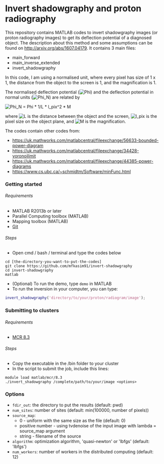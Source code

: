 # Invert shadowgraphy and proton radiography

This repository contains MATLAB codes to invert shadowgraphy images (or proton radiography images) to get its deflection potential of a diagnosed object.
The description about this method and some assumptions can be found on http://arxiv.org/abs/1607.04179.
It contains 3 main files:

* main_forward
* main_inverse_extended
* invert_shadowgraphy

In this code, I am using a normalised unit, where every pixel has size of 1 x 1, the distance from the object to the screen is 1, and the magnification is 1.

The normalised deflection potential (![Phi](http://sp.mfkasim.com/assets/other/invert-shadowgraphy/phi.png)) and the deflection potential in normal units
(![Phi_N](http://sp.mfkasim.com/assets/other/invert-shadowgraphy/phiN.png)) are related by

![Phi_N = Phi * 1/L * l_pix^2 * M](http://sp.mfkasim.com/assets/other/invert-shadowgraphy/main_equation.png)

where ![L](http://sp.mfkasim.com/assets/other/invert-shadowgraphy/L.png) is the distance between the object and the screen,
![l_pix](http://sp.mfkasim.com/assets/other/invert-shadowgraphy/lpix.png) is the pixel size on the object plane, and
![M](http://sp.mfkasim.com/assets/other/invert-shadowgraphy/M.png) is the magnification.

The codes contain other codes from:
* https://uk.mathworks.com/matlabcentral/fileexchange/56633-bounded-power-diagram
* https://uk.mathworks.com/matlabcentral/fileexchange/34428-voronoilimit
* https://uk.mathworks.com/matlabcentral/fileexchange/44385-power-diagrams
* https://www.cs.ubc.ca/~schmidtm/Software/minFunc.html

### Getting started
###### Requirements
* MATLAB R2013b or later
* Parallel Computing toolbox (MATLAB)
* Mapping toolbox (MATLAB)
* [Git](https://desktop.github.com/)

###### Steps
* Open cmd / bash / terminal and type the codes below

```
cd [the-directory-you-want-to-put-the-codes]
git clone https://github.com/mfkasim91/invert-shadowgraphy
cd invert-shadowgraphy
matlab
```

* (Optional) To run the demo, type `demo` in MATLAB
* To run the inversion in your computer, you can type:

```matlab
invert_shadowgraphy('directory/to/your/proton/radiogram/image');
```





### Submitting to clusters

###### Requirements
* [MCR 8.3](https://uk.mathworks.com/products/compiler/mcr.html)

###### Steps
* Copy the executable in the /bin folder to your cluster
* In the script to submit the job, include this lines:

```
module load matlab/mcr/8.3
./invert_shadowgraphy /complete/path/to/your/image <options>
```





### Options

* `fdir_out`: the directory to put the results (default: pwd)
* `num_sites`: number of sites (default: min(100000, number of pixels))
* `source_map`:
  * 0 - uniform with the same size as the file (default: 0)
  * positive number - using tvdenoise of the input image with lambda = source_map argument
  * string - filename of the source
* `algorithm`: optimization algorithm, 'quasi-newton' or 'lbfgs' (default: 'lbfgs')
* `num_workers`: number of workers in the distributed computing (default: 12)
